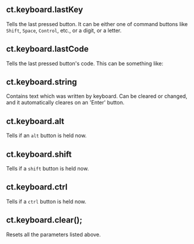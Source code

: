 ## ct.keyboard.lastKey

Tells the last pressed button. It can be either one of command buttons like `Shift`, `Space`, `Control`, etc., or a digit, or a letter. 

## ct.keyboard.lastCode

Tells the last pressed button's code. This can be something like:


## ct.keyboard.string

Contains text which was written by keyboard. Can be cleared or changed, and it automatically cleares on an 'Enter' button.

## ct.keyboard.alt

Tells if an `alt` button is held now.

## ct.keyboard.shift

Tells if a `shift` button is held now.

## ct.keyboard.ctrl

Tells if a `ctrl` button is held now.

## ct.keyboard.clear();

Resets all the parameters listed above.